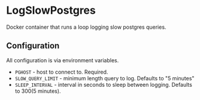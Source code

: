 # LogSlowPostgres
Docker container that runs a loop logging slow postgres queries.

## Configuration
All configuration is via environment variables.
* `PGHOST` - host to connect to. Required.
* `SLOW_QUERY_LIMIT` - minimum length query to log. Defaults to "5 minutes"
* `SLEEP_INTERVAL` - interval in seconds to sleep between logging. Defaults to 300(5 minutes).

